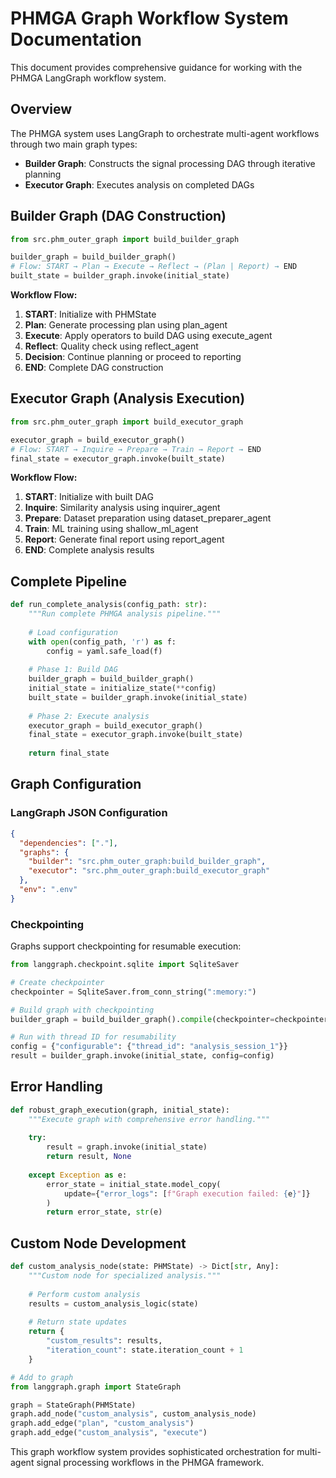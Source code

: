 # PHMGA Graph Workflow System Documentation

This document provides comprehensive guidance for working with the PHMGA LangGraph workflow system.

## Overview

The PHMGA system uses LangGraph to orchestrate multi-agent workflows through two main graph types:

- **Builder Graph**: Constructs the signal processing DAG through iterative planning
- **Executor Graph**: Executes analysis on completed DAGs

## Builder Graph (DAG Construction)

```python
from src.phm_outer_graph import build_builder_graph

builder_graph = build_builder_graph()
# Flow: START → Plan → Execute → Reflect → (Plan | Report) → END
built_state = builder_graph.invoke(initial_state)
```

**Workflow Flow:**
1. **START**: Initialize with PHMState
2. **Plan**: Generate processing plan using plan_agent
3. **Execute**: Apply operators to build DAG using execute_agent
4. **Reflect**: Quality check using reflect_agent
5. **Decision**: Continue planning or proceed to reporting
6. **END**: Complete DAG construction

## Executor Graph (Analysis Execution)

```python
from src.phm_outer_graph import build_executor_graph

executor_graph = build_executor_graph()
# Flow: START → Inquire → Prepare → Train → Report → END
final_state = executor_graph.invoke(built_state)
```

**Workflow Flow:**
1. **START**: Initialize with built DAG
2. **Inquire**: Similarity analysis using inquirer_agent
3. **Prepare**: Dataset preparation using dataset_preparer_agent
4. **Train**: ML training using shallow_ml_agent
5. **Report**: Generate final report using report_agent
6. **END**: Complete analysis results

## Complete Pipeline

```python
def run_complete_analysis(config_path: str):
    """Run complete PHMGA analysis pipeline."""
    
    # Load configuration
    with open(config_path, 'r') as f:
        config = yaml.safe_load(f)
    
    # Phase 1: Build DAG
    builder_graph = build_builder_graph()
    initial_state = initialize_state(**config)
    built_state = builder_graph.invoke(initial_state)
    
    # Phase 2: Execute analysis
    executor_graph = build_executor_graph()  
    final_state = executor_graph.invoke(built_state)
    
    return final_state
```

## Graph Configuration

### LangGraph JSON Configuration

```json
{
  "dependencies": ["."],
  "graphs": {
    "builder": "src.phm_outer_graph:build_builder_graph",
    "executor": "src.phm_outer_graph:build_executor_graph"
  },
  "env": ".env"
}
```

### Checkpointing

Graphs support checkpointing for resumable execution:

```python
from langgraph.checkpoint.sqlite import SqliteSaver

# Create checkpointer
checkpointer = SqliteSaver.from_conn_string(":memory:")

# Build graph with checkpointing
builder_graph = build_builder_graph().compile(checkpointer=checkpointer)

# Run with thread ID for resumability
config = {"configurable": {"thread_id": "analysis_session_1"}}
result = builder_graph.invoke(initial_state, config=config)
```

## Error Handling

```python
def robust_graph_execution(graph, initial_state):
    """Execute graph with comprehensive error handling."""
    
    try:
        result = graph.invoke(initial_state)
        return result, None
        
    except Exception as e:
        error_state = initial_state.model_copy(
            update={"error_logs": [f"Graph execution failed: {e}"]}
        )
        return error_state, str(e)
```

## Custom Node Development

```python
def custom_analysis_node(state: PHMState) -> Dict[str, Any]:
    """Custom node for specialized analysis."""
    
    # Perform custom analysis
    results = custom_analysis_logic(state)
    
    # Return state updates
    return {
        "custom_results": results,
        "iteration_count": state.iteration_count + 1
    }

# Add to graph
from langgraph.graph import StateGraph

graph = StateGraph(PHMState)
graph.add_node("custom_analysis", custom_analysis_node)
graph.add_edge("plan", "custom_analysis")
graph.add_edge("custom_analysis", "execute")
```

This graph workflow system provides sophisticated orchestration for multi-agent signal processing workflows in the PHMGA framework.
